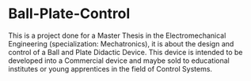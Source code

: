 # Ball-Plate-Control
This is a project done for a Master Thesis in the Electromechanical Engineering (specialization: Mechatronics), it is about the design and control of a Ball and Plate Didactic Device. This device is intended to be developed into a Commercial device and maybe sold to educational institutes or young apprentices in the field of Control Systems. 
